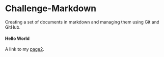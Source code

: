 # Challenge-Markdown
Creating a set of documents in markdown and managing them using Git and GitHub.

#### Hello World

A link to my [page2](/Practice.md/).

